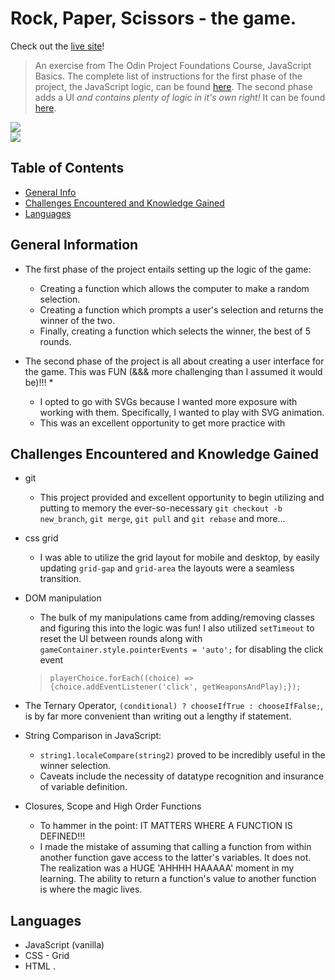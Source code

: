 # Rock, Paper, Scissors - the game.

Check out the [live site](https://stephaniequintana.github.io/rock_paper_scissors/)!

> An exercise from The Odin Project Foundations Course, JavaScript Basics.
> The complete list of instructions for the first phase of the project, the JavaScript logic, can be found [here](https://www.theodinproject.com/paths/foundations/courses/foundations/lessons/rock-paper-scissors). The second phase adds a UI *and contains plenty of logic in it's own right!* It can be found [here](https://www.theodinproject.com/paths/foundations/courses/foundations/lessons/revisiting-rock-paper-scissors).

<div align="center">
  <img src="assets/rpc_desktop.gif" style="display: block; max-width: 100%">
  <img src="assets/rps_mobile.gif" style="display: block; max-width: 100%">
</div>


## Table of Contents
* [General Info](#general-information)
* [Challenges Encountered and Knowledge Gained](#challenges-encountered-and-knowledge-gained)
* [Languages](#languages)

## General Information
- The first phase of the project entails setting up the logic of the game:
    * Creating a function which allows the computer to make a random selection.
    * Creating a function which prompts a user's selection and returns the winner of the two.
    * Finally, creating a function which selects the winner, the best of 5 rounds.

- The second phase of the project is all about creating a user interface for the game. This was FUN (&&& more challenging than I assumed it would be)!!!
    *
    * I opted to go with SVGs because I wanted more exposure with working with them. Specifically, I wanted to play with SVG animation.
    * This was an excellent opportunity to get more practice with

## Challenges Encountered and Knowledge Gained
* git
    - This project provided and excellent opportunity to begin utilizing and putting to memory the ever-so-necessary `git checkout -b new_branch`, `git merge`, `git pull` and `git rebase` and more...
* css grid
    - I was able to utilize the grid layout for mobile and desktop, by easily updating `grid-gap` and `grid-area` the layouts were a seamless transition.
* DOM manipulation
    - The bulk of my manipulations came from adding/removing classes and figuring this into the logic was fun! I also utilized `setTimeout` to reset the UI between rounds along with `gameContainer.style.pointerEvents = 'auto';` for disabling the click event

    > `playerChoice.forEach((choice) => {choice.addEventListener('click', getWeaponsAndPlay);});`

* The Ternary Operator,
    `(conditional) ? chooseIfTrue : chooseIfFalse;`,
    is by far more convenient than writing out a lengthy if statement.
* String Comparison in JavaScript:
    - `string1.localeCompare(string2)` proved to be incredibly useful in the winner selection.
    - Caveats include the necessity of datatype recognition and insurance of variable definition.
* Closures, Scope and High Order Functions
    - To hammer in the point: IT MATTERS WHERE A FUNCTION IS DEFINED!!!
    - I made the mistake of assuming that calling a function from within another function gave access to the latter's variables. It does not. The realization was a HUGE 'AHHHH HAAAAA' moment in my learning. The ability to return a function's value to another function is where the magic lives.

## Languages
- JavaScript (vanilla)
- CSS - Grid
- HTML
.
